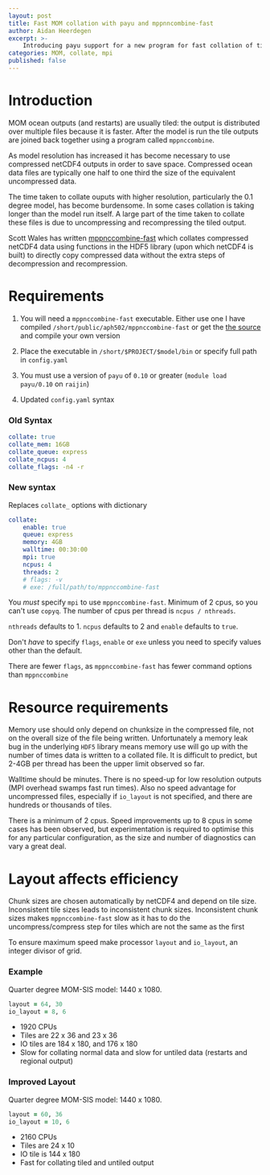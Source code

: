 ```yaml
---
layout: post
title: Fast MOM collation with payu and mppnncombine-fast
author: Aidan Heerdegen
excerpt: >-
    Introducing payu support for a new program for fast collation of tiled MOM outputs (or any other FMS based model)
categories: MOM, collate, mpi
published: false
---
```


# Introduction

MOM ocean outputs (and restarts) are usually tiled: the output is distributed over multiple files
because it is faster. After the model is run the tile outputs are joined back together using a
program called `mppnccombine`.
 
As model resolution has increased it has become necessary to use compressed netCDF4 outputs
in order to save space. Compressed ocean data files are typically one half to one third the 
size of the equivalent uncompressed data.

The time taken to collate ouputs with higher resolution, particularly the 0.1 degree model, has
become burdensome. In some cases collation is taking longer than the model run itself. A large
part of the time taken to collate these files is due to uncompressing and recompressing the tiled
output.

Scott Wales has written [mppnccombine-fast](https://www.github.com/coecms/mppnccombine-fast) which
collates compressed netCDF4 data using functions in the HDF5 library (upon which netCDF4 is built) 
to directly copy compressed data without the extra steps of decompression and recompression.



# Requirements

1. You will need a `mppnccombine-fast` executable. Either use one I have compiled ``/short/public/aph502/mppnccombine-fast`` or get the [the source](https://www.github.com/coecms/mppnccombine-fast) and compile your own version

2. Place the executable in ``/short/$PROJECT/$model/bin`` or specify full path in ``config.yaml``

3. You must use a version of ``payu`` of ``0.10`` or greater (``module load payu/0.10`` on ``raijin``)

4. Updated ``config.yaml`` syntax


### Old Syntax

```yaml
collate: true
collate_mem: 16GB
collate_queue: express
collate_ncpus: 4
collate_flags: -n4 -r
```

### New syntax

Replaces ``collate_`` options with dictionary

```yaml
collate:
    enable: true
    queue: express
    memory: 4GB
    walltime: 00:30:00
    mpi: true
    ncpus: 4
    threads: 2
    # flags: -v
    # exe: /full/path/to/mppnccombine-fast
```

You *must* specify `mpi` to use `mppnccombine-fast`. Minimum of 2 cpus, so you can't use `copyq`. The number of cpus per thread is `ncpus / nthreads`. 

`nthreads` defaults to 1. `ncpus` defaults to 2 and `enable` defaults to `true`.

Don't *have* to specify `flags`, `enable` or `exe` unless you need to specify values other than the default. 

There are fewer `flags`, as `mppnccombine-fast` has fewer command options than `mppnccombine`
   
# Resource requirements

Memory use should only depend on chunksize in the compressed file, not on the overall size of the file being written. Unfortunately a memory leak bug in the underlying ``HDF5`` library means memory use will go up with the number of times data is written to a collated file. It is difficult to predict, but 2-4GB per thread has been the upper limit observed so far.

Walltime should be minutes. There is no speed-up for low resolution outputs (MPI overhead swamps fast run times). Also no speed advantage for uncompressed files, especially if `io_layout` is not specified, and there are hundreds or thousands of tiles.

There is a minimum of 2 cpus. Speed improvements up to 8 cpus in some cases has been observed, but experimentation is required to optimise this for any particular configuration, as the size and number of diagnostics can vary a great deal.


# Layout affects efficiency

Chunk sizes are chosen automatically by netCDF4 and depend on tile size. Inconsistent tile sizes leads to inconsistent chunk sizes. Inconsistent chunk sizes makes `mppnccombine-fast` slow as it has to do the uncompress/compress step for tiles which are not the same as the first

To ensure maximum speed make processor `layout` and `io_layout`, an integer divisor of grid. 

### Example

Quarter degree MOM-SIS model: 1440 x 1080. 
```fortran
layout = 64, 30
io_layout = 8, 6
```
* 1920 CPUs
* Tiles are 22 x 36 and 23 x 36
* IO tiles are 184 x 180, and 176 x 180
* Slow for collating normal data and slow for untiled data (restarts and regional output) 


### Improved Layout

Quarter degree MOM-SIS model: 1440 x 1080. 
```fortran
layout = 60, 36
io_layout = 10, 6
```

* 2160 CPUs
* Tiles are 24 x 10
* IO tile is 144 x 180
* Fast for collating tiled and untiled output